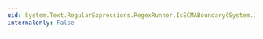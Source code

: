 ```yaml
---
uid: System.Text.RegularExpressions.RegexRunner.IsECMABoundary(System.Int32,System.Int32,System.Int32)
internalonly: False
---
```


